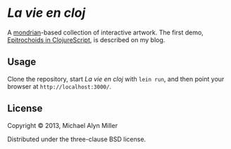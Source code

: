 # *La vie en cloj*

A [mondrian][]-based collection of interactive artwork.  The first demo, [Epitrochoids in ClojureScript][], is described on my blog.

[Epitrochoids in ClojureScript]: http://michaelalynmiller.com/blog/2013/06/18/epitrochoids-in-clojurescript/
[mondrian]: https://github.com/malyn/mondrian

## Usage

Clone the repository, start *La vie en cloj* with `lein run`, and then point your browser at `http://localhost:3000/`.

## License

Copyright &copy; 2013, Michael Alyn Miller

Distributed under the three-clause BSD license.
